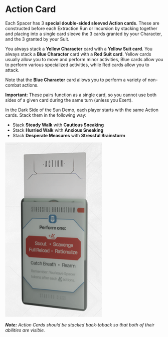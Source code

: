 # Action Card

Each Spacer has 3 **special double-sided sleeved Action cards**. These are constructed before
each Extraction Run or Incursion by stacking together and placing into a single card sleeve the 3
cards granted by your Character, and the 3 granted by your Suit.

You always stack a **Yellow Character** card with a **Yellow Suit card**. You always stack a **Blue Character** card with a **Red Suit card**. Yellow cards usually allow you to move and perform minor activities, Blue cards allow you to perform various specialized activities, while Red cards allow you to
attack.

Note that the **Blue Character** card allows you to perform a variety of non-combat actions.

**Important:** These pairs function as a single card, so you cannot use both sides of a given card
during the same turn (unless you Exert).

In the Dark Side of the Sun Demo, each player starts with the same Action cards. Stack
them in the following way:

- Stack **Steady Walk** with **Cautious Sneaking**
- Stack **Hurried Walk** with **Anxious Sneaking**
- Stack **Desperate Measures** with **Stressful Brainstorm**

![Action Card](img/action-card.png)

***Note:** Action Cards should be stacked back-toback so that both of their abilities are visible.*